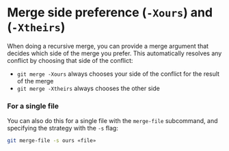 # Merge side preference (`-Xours`) and (`-Xtheirs`)
When doing a recursive merge, you can provide a merge argument that decides which side of the merge you prefer. This automatically resolves any conflict by choosing that side of the conflict:

* `git merge -Xours` always chooses your side of the conflict for the result of the merge
* `git merge -Xtheirs` always chooses the other side

### For a single file
You can also do this for a single file with the `merge-file` subcommand, and specifying the strategy with the `-s` flag:

```sh
git merge-file -s ours «file»
```
